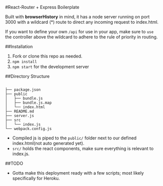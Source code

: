 #React-Router + Express Boilerplate

Built with **browserHistory** in mind, it has a node server running on port 3000 with a wildcard (*) route to direct any incoming request to index.html. 

If you want to define your own `/api` for use in your app, make sure to `use` the controller above the wildcard to adhere to the rule of priority in routing.

##Installation 

1. Fork or clone this repo as needed.
2. `npm install` 
3. `npm start` for the development server

##Directory Structure

```

├── package.json
├── public
│   ├── bundle.js
│   ├── bundle.js.map
│   └── index.html
├── README.md
├── server.js
├── src
│   └── index.js
└── webpack.config.js

```

* Compiled js is piped to the `public/` folder next to our defined index.html(not auto generated yet). 
* `src/` holds the react components, make sure everything is relevant to index.js. 


##TODO

* Gotta make this deployment ready with a few scripts; most likely specifically for Heroku. 
